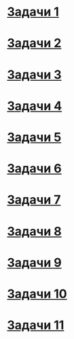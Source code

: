 # [Задачи 1](./01_fun_01.md)
# [Задачи 2](./01_fun_02.md)
# [Задачи 3](./01_fun_03.md)
# [Задачи 4](./02_graphics2d.md)
# [Задачи 5](./03_graphics3d.md)
# [Задачи 6](./04_handle_graphics.md)
# [Задачи 7](./05_uitools.md)
# [Задачи 8](./06_polynomials.md)
# [Задачи 9](./07_symbo.md)
# [Задачи 10](./08_opti_01.md)
# [Задачи 11](./08_opti_02.md)
